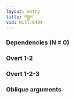 ```yaml
---
layout: entry
title: བསྒྲལ་
vid: Hill:0404
---
```

### Dependencies (N = 0)


### Overt 1-2


### Overt 1-2-3


### Oblique arguments

